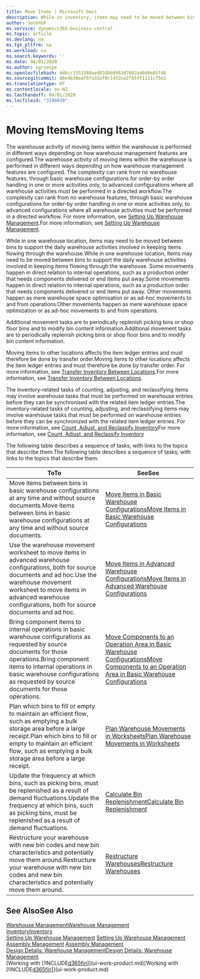 ```yaml
---
title: Move Items | Microsoft Docs
description: While in inventory, items may need to be moved between bins to support the daily warehouse activities involved in keeping items flowing through the warehouse. Some movements happen in direct relation to internal operations, such as a production order that needs components delivered or end items put away. Other movements happen as mere warehouse space optimisation or as ad-hoc movements to and from operations.
author: SorenGP
ms.service: dynamics365-business-central
ms.topic: article
ms.devlang: na
ms.tgt_pltfrm: na
ms.workload: na
ms.search.keywords: ''
ms.date: 04/01/2020
ms.author: sgroespe
ms.openlocfilehash: 4d6cc3353380aed83dbb0963d7602a4660e05f4b
ms.sourcegitcommit: 88e4b30eaf6fa32af0c1452ce2f85ff1111c75e2
ms.translationtype: HT
ms.contentlocale: en-NZ
ms.lasthandoff: 04/01/2020
ms.locfileid: "3196039"
---
```

# <a name="moving-items"></a><span data-ttu-id="b00bd-105">Moving Items</span><span class="sxs-lookup"><span data-stu-id="b00bd-105">Moving Items</span></span>
<span data-ttu-id="b00bd-106">The warehouse activity of moving items within the warehouse is performed in different ways depending on how warehouse management features are configured.</span><span class="sxs-lookup"><span data-stu-id="b00bd-106">The warehouse activity of moving items within the warehouse is performed in different ways depending on how warehouse management features are configured.</span></span> <span data-ttu-id="b00bd-107">The complexity can rank from no warehouse features, through basic warehouse configurations for order-by order handling in one or more activities only, to advanced configurations where all warehouse activities must be performed in a directed workflow.</span><span class="sxs-lookup"><span data-stu-id="b00bd-107">The complexity can rank from no warehouse features, through basic warehouse configurations for order-by order handling in one or more activities only, to advanced configurations where all warehouse activities must be performed in a directed workflow.</span></span> <span data-ttu-id="b00bd-108">For more information, see [Setting Up Warehouse Management](warehouse-setup-warehouse.md).</span><span class="sxs-lookup"><span data-stu-id="b00bd-108">For more information, see [Setting Up Warehouse Management](warehouse-setup-warehouse.md).</span></span>

<span data-ttu-id="b00bd-109">While in one warehouse location, items may need to be moved between bins to support the daily warehouse activities involved in keeping items flowing through the warehouse.</span><span class="sxs-lookup"><span data-stu-id="b00bd-109">While in one warehouse location, items may need to be moved between bins to support the daily warehouse activities involved in keeping items flowing through the warehouse.</span></span> <span data-ttu-id="b00bd-110">Some movements happen in direct relation to internal operations, such as a production order that needs components delivered or end items put away.</span><span class="sxs-lookup"><span data-stu-id="b00bd-110">Some movements happen in direct relation to internal operations, such as a production order that needs components delivered or end items put away.</span></span> <span data-ttu-id="b00bd-111">Other movements happen as mere warehouse space optimisation or as ad-hoc movements to and from operations.</span><span class="sxs-lookup"><span data-stu-id="b00bd-111">Other movements happen as mere warehouse space optimization or as ad-hoc movements to and from operations.</span></span>

<span data-ttu-id="b00bd-112">Additional movement tasks are to periodically replenish picking bins or shop floor bins and to modify bin content information.</span><span class="sxs-lookup"><span data-stu-id="b00bd-112">Additional movement tasks are to periodically replenish picking bins or shop floor bins and to modify bin content information.</span></span>

<span data-ttu-id="b00bd-113">Moving items to other locations affects the item ledger entries and must therefore be done by transfer order.</span><span class="sxs-lookup"><span data-stu-id="b00bd-113">Moving items to other locations affects the item ledger entries and must therefore be done by transfer order.</span></span> <span data-ttu-id="b00bd-114">For more information, see [Transfer Inventory Between Locations](inventory-how-transfer-between-locations.md).</span><span class="sxs-lookup"><span data-stu-id="b00bd-114">For more information, see [Transfer Inventory Between Locations](inventory-how-transfer-between-locations.md).</span></span>  

<span data-ttu-id="b00bd-115">The inventory-related tasks of counting, adjusting, and reclassifying items may involve warehouse tasks that must be performed on warehouse entries before they can be synchronised with the related item ledger entries.</span><span class="sxs-lookup"><span data-stu-id="b00bd-115">The inventory-related tasks of counting, adjusting, and reclassifying items may involve warehouse tasks that must be performed on warehouse entries before they can be synchronized with the related item ledger entries.</span></span> <span data-ttu-id="b00bd-116">For more information, see [Count, Adjust, and Reclassify Inventory](inventory-how-count-adjust-reclassify.md)</span><span class="sxs-lookup"><span data-stu-id="b00bd-116">For more information, see [Count, Adjust, and Reclassify Inventory](inventory-how-count-adjust-reclassify.md)</span></span>  

 <span data-ttu-id="b00bd-117">The following table describes a sequence of tasks, with links to the topics that describe them.</span><span class="sxs-lookup"><span data-stu-id="b00bd-117">The following table describes a sequence of tasks, with links to the topics that describe them.</span></span>   

|<span data-ttu-id="b00bd-118">**To**</span><span class="sxs-lookup"><span data-stu-id="b00bd-118">**To**</span></span>|<span data-ttu-id="b00bd-119">**See**</span><span class="sxs-lookup"><span data-stu-id="b00bd-119">**See**</span></span>|  
|------------|-------------|  
|<span data-ttu-id="b00bd-120">Move items between bins in basic warehouse configurations at any time and without source documents.</span><span class="sxs-lookup"><span data-stu-id="b00bd-120">Move items between bins in basic warehouse configurations at any time and without source documents.</span></span>|[<span data-ttu-id="b00bd-121">Move Items in Basic Warehouse Configurations</span><span class="sxs-lookup"><span data-stu-id="b00bd-121">Move Items in Basic Warehouse Configurations</span></span>](warehouse-how-to-move-items-ad-hoc-in-basic-warehousing.md)|
|<span data-ttu-id="b00bd-122">Use the warehouse movement worksheet to move items in advanced warehouse configurations, both for source documents and ad hoc.</span><span class="sxs-lookup"><span data-stu-id="b00bd-122">Use the warehouse movement worksheet to move items in advanced warehouse configurations, both for source documents and ad hoc.</span></span>|[<span data-ttu-id="b00bd-123">Move Items in Advanced Warehouse Configurations</span><span class="sxs-lookup"><span data-stu-id="b00bd-123">Move Items in Advanced Warehouse Configurations</span></span>](warehouse-how-to-move-items-in-advanced-warehousing.md)|  
|<span data-ttu-id="b00bd-124">Bring component items to internal operations in basic warehouse configurations as requested by source documents for those operations.</span><span class="sxs-lookup"><span data-stu-id="b00bd-124">Bring component items to internal operations in basic warehouse configurations as requested by source documents for those operations.</span></span>|[<span data-ttu-id="b00bd-125">Move Components to an Operation Area in Basic Warehouse Configurations</span><span class="sxs-lookup"><span data-stu-id="b00bd-125">Move Components to an Operation Area in Basic Warehouse Configurations</span></span>](warehouse-how-to-move-components-to-an-operation-area-in-basic-warehousing.md)|
|<span data-ttu-id="b00bd-126">Plan which bins to fill or empty to maintain an efficient flow, such as emptying a bulk storage area before a large receipt.</span><span class="sxs-lookup"><span data-stu-id="b00bd-126">Plan which bins to fill or empty to maintain an efficient flow, such as emptying a bulk storage area before a large receipt.</span></span>|[<span data-ttu-id="b00bd-127">Plan Warehouse Movements in Worksheets</span><span class="sxs-lookup"><span data-stu-id="b00bd-127">Plan Warehouse Movements in Worksheets</span></span>](warehouse-how-to-plan-warehouse-movements-in-worksheets.md)|
|<span data-ttu-id="b00bd-128">Update the frequency at which bins, such as picking bins, must be replenished as a result of demand fluctuations.</span><span class="sxs-lookup"><span data-stu-id="b00bd-128">Update the frequency at which bins, such as picking bins, must be replenished as a result of demand fluctuations.</span></span>|[<span data-ttu-id="b00bd-129">Calculate Bin Replenishment</span><span class="sxs-lookup"><span data-stu-id="b00bd-129">Calculate Bin Replenishment</span></span>](warehouse-how-to-calculate-bin-replenishment.md)|
|<span data-ttu-id="b00bd-130">Restructure your warehouse with new bin codes and new bin characteristics and potentially move them around.</span><span class="sxs-lookup"><span data-stu-id="b00bd-130">Restructure your warehouse with new bin codes and new bin characteristics and potentially move them around.</span></span>|[<span data-ttu-id="b00bd-131">Restructure Warehouses</span><span class="sxs-lookup"><span data-stu-id="b00bd-131">Restructure Warehouses</span></span>](warehouse-how-to-restructure-warehouses.md)|  

## <a name="see-also"></a><span data-ttu-id="b00bd-132">See Also</span><span class="sxs-lookup"><span data-stu-id="b00bd-132">See Also</span></span>  
[<span data-ttu-id="b00bd-133">Warehouse Management</span><span class="sxs-lookup"><span data-stu-id="b00bd-133">Warehouse Management</span></span>](warehouse-manage-warehouse.md)  
[<span data-ttu-id="b00bd-134">Inventory</span><span class="sxs-lookup"><span data-stu-id="b00bd-134">Inventory</span></span>](inventory-manage-inventory.md)  
<span data-ttu-id="b00bd-135">[Setting Up Warehouse Management](warehouse-setup-warehouse.md)   </span><span class="sxs-lookup"><span data-stu-id="b00bd-135">[Setting Up Warehouse Management](warehouse-setup-warehouse.md)   </span></span>  
<span data-ttu-id="b00bd-136">[Assembly Management](assembly-assemble-items.md)  </span><span class="sxs-lookup"><span data-stu-id="b00bd-136">[Assembly Management](assembly-assemble-items.md)  </span></span>  
[<span data-ttu-id="b00bd-137">Design Details: Warehouse Management</span><span class="sxs-lookup"><span data-stu-id="b00bd-137">Design Details: Warehouse Management</span></span>](design-details-warehouse-management.md)  
<span data-ttu-id="b00bd-138">[Working with [!INCLUDE[d365fin](includes/d365fin_md.md)]](ui-work-product.md)</span><span class="sxs-lookup"><span data-stu-id="b00bd-138">[Working with [!INCLUDE[d365fin](includes/d365fin_md.md)]](ui-work-product.md)</span></span>
